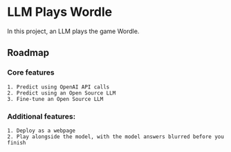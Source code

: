 # LLM Plays Wordle
In this project, an LLM plays the game Wordle.

## Roadmap

### Core features
    1. Predict using OpenAI API calls
    2. Predict using an Open Source LLM
    3. Fine-tune an Open Source LLM

### Additional features:
    1. Deploy as a webpage
    2. Play alongside the model, with the model answers blurred before you finish